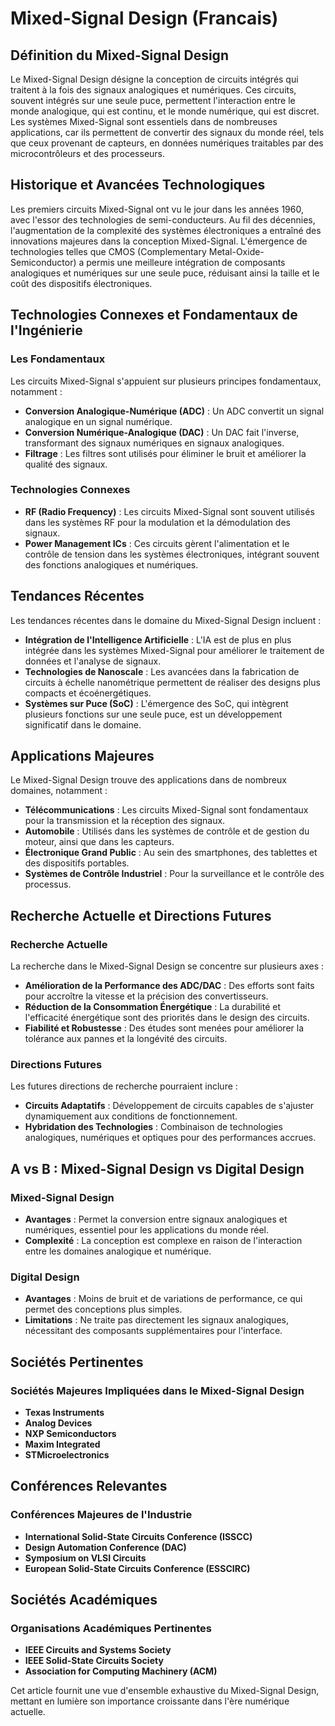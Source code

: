 # Mixed-Signal Design (Francais)

## Définition du Mixed-Signal Design

Le Mixed-Signal Design désigne la conception de circuits intégrés qui traitent à la fois des signaux analogiques et numériques. Ces circuits, souvent intégrés sur une seule puce, permettent l'interaction entre le monde analogique, qui est continu, et le monde numérique, qui est discret. Les systèmes Mixed-Signal sont essentiels dans de nombreuses applications, car ils permettent de convertir des signaux du monde réel, tels que ceux provenant de capteurs, en données numériques traitables par des microcontrôleurs et des processeurs.

## Historique et Avancées Technologiques

Les premiers circuits Mixed-Signal ont vu le jour dans les années 1960, avec l'essor des technologies de semi-conducteurs. Au fil des décennies, l'augmentation de la complexité des systèmes électroniques a entraîné des innovations majeures dans la conception Mixed-Signal. L'émergence de technologies telles que CMOS (Complementary Metal-Oxide-Semiconductor) a permis une meilleure intégration de composants analogiques et numériques sur une seule puce, réduisant ainsi la taille et le coût des dispositifs électroniques.

## Technologies Connexes et Fondamentaux de l'Ingénierie

### Les Fondamentaux

Les circuits Mixed-Signal s'appuient sur plusieurs principes fondamentaux, notamment :

- **Conversion Analogique-Numérique (ADC)** : Un ADC convertit un signal analogique en un signal numérique.
- **Conversion Numérique-Analogique (DAC)** : Un DAC fait l'inverse, transformant des signaux numériques en signaux analogiques.
- **Filtrage** : Les filtres sont utilisés pour éliminer le bruit et améliorer la qualité des signaux.

### Technologies Connexes

- **RF (Radio Frequency)** : Les circuits Mixed-Signal sont souvent utilisés dans les systèmes RF pour la modulation et la démodulation des signaux.
- **Power Management ICs** : Ces circuits gèrent l'alimentation et le contrôle de tension dans les systèmes électroniques, intégrant souvent des fonctions analogiques et numériques.

## Tendances Récentes

Les tendances récentes dans le domaine du Mixed-Signal Design incluent :

- **Intégration de l'Intelligence Artificielle** : L'IA est de plus en plus intégrée dans les systèmes Mixed-Signal pour améliorer le traitement de données et l'analyse de signaux.
- **Technologies de Nanoscale** : Les avancées dans la fabrication de circuits à échelle nanométrique permettent de réaliser des designs plus compacts et écoénergétiques.
- **Systèmes sur Puce (SoC)** : L'émergence des SoC, qui intègrent plusieurs fonctions sur une seule puce, est un développement significatif dans le domaine.

## Applications Majeures

Le Mixed-Signal Design trouve des applications dans de nombreux domaines, notamment :

- **Télécommunications** : Les circuits Mixed-Signal sont fondamentaux pour la transmission et la réception des signaux.
- **Automobile** : Utilisés dans les systèmes de contrôle et de gestion du moteur, ainsi que dans les capteurs.
- **Électronique Grand Public** : Au sein des smartphones, des tablettes et des dispositifs portables.
- **Systèmes de Contrôle Industriel** : Pour la surveillance et le contrôle des processus.

## Recherche Actuelle et Directions Futures

### Recherche Actuelle

La recherche dans le Mixed-Signal Design se concentre sur plusieurs axes :

- **Amélioration de la Performance des ADC/DAC** : Des efforts sont faits pour accroître la vitesse et la précision des convertisseurs.
- **Réduction de la Consommation Énergétique** : La durabilité et l'efficacité énergétique sont des priorités dans le design des circuits.
- **Fiabilité et Robustesse** : Des études sont menées pour améliorer la tolérance aux pannes et la longévité des circuits.

### Directions Futures

Les futures directions de recherche pourraient inclure :

- **Circuits Adaptatifs** : Développement de circuits capables de s'ajuster dynamiquement aux conditions de fonctionnement.
- **Hybridation des Technologies** : Combinaison de technologies analogiques, numériques et optiques pour des performances accrues.

## A vs B : Mixed-Signal Design vs Digital Design

### Mixed-Signal Design

- **Avantages** : Permet la conversion entre signaux analogiques et numériques, essentiel pour les applications du monde réel.
- **Complexité** : La conception est complexe en raison de l'interaction entre les domaines analogique et numérique.

### Digital Design

- **Avantages** : Moins de bruit et de variations de performance, ce qui permet des conceptions plus simples.
- **Limitations** : Ne traite pas directement les signaux analogiques, nécessitant des composants supplémentaires pour l'interface.

## Sociétés Pertinentes

### Sociétés Majeures Impliquées dans le Mixed-Signal Design

- **Texas Instruments**
- **Analog Devices**
- **NXP Semiconductors**
- **Maxim Integrated**
- **STMicroelectronics**

## Conférences Relevantes

### Conférences Majeures de l'Industrie

- **International Solid-State Circuits Conference (ISSCC)**
- **Design Automation Conference (DAC)**
- **Symposium on VLSI Circuits**
- **European Solid-State Circuits Conference (ESSCIRC)**

## Sociétés Académiques

### Organisations Académiques Pertinentes

- **IEEE Circuits and Systems Society**
- **IEEE Solid-State Circuits Society**
- **Association for Computing Machinery (ACM)**

Cet article fournit une vue d'ensemble exhaustive du Mixed-Signal Design, mettant en lumière son importance croissante dans l'ère numérique actuelle.